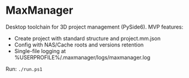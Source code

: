 # MaxManager

Desktop toolchain for 3D project management (PySide6). MVP features:
- Create project with standard structure and project.mm.json
- Config with NAS/Cache roots and versions retention
- Single-file logging at %USERPROFILE%/.maxmanager/logs/maxmanager.log

Run: `./run.ps1`
